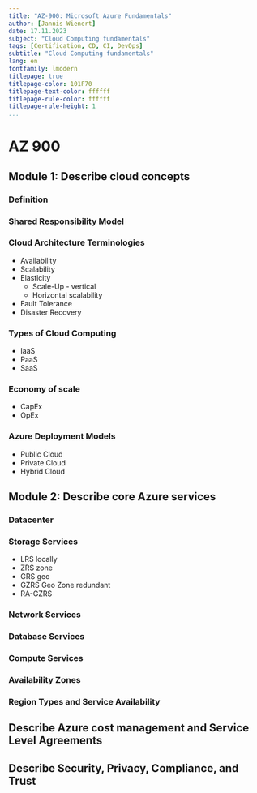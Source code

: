 ```yaml
---
title: "AZ-900: Microsoft Azure Fundamentals"
author: [Jannis Wienert]
date: 17.11.2023
subject: "Cloud Computing fundamentals"
tags: [Certification, CD, CI, DevOps]
subtitle: "Cloud Computing fundamentals"
lang: en
fontfamily: lmodern
titlepage: true
titlepage-color: 101F70
titlepage-text-color: ffffff
titlepage-rule-color: ffffff
titlepage-rule-height: 1
...
```


# AZ 900

## Module 1: Describe cloud concepts

### Definition

### Shared Responsibility Model

### Cloud Architecture Terminologies

- Availability
- Scalability
- Elasticity
  - Scale-Up - vertical
  - Horizontal scalability
- Fault Tolerance
- Disaster Recovery

### Types of Cloud Computing

- IaaS
- PaaS
- SaaS

### Economy of scale

- CapEx
- OpEx

### Azure Deployment Models

- Public Cloud
- Private Cloud
- Hybrid Cloud

## Module 2: Describe core Azure services

### Datacenter

### Storage Services

- LRS locally
- ZRS zone
- GRS geo
- GZRS Geo Zone redundant
- RA-GZRS

### Network Services

### Database Services

### Compute Services

### Availability Zones

### Region Types and Service Availability

## Describe Azure cost management and Service Level Agreements

## Describe Security, Privacy, Compliance, and Trust
